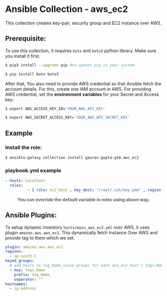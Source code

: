 # Ansible Collection - aws_ec2

This collection creates key-pair, security group and EC2 instance over AWS.

Prerequisite:
-------------

To use this collection, it requires `boto` and `boto3` python library. Make sure you install it first.

```sh
$ pip3 install --upgrade pip #to update pip in your system

$ pip install boto boto3
```

After that, You also need to provide AWS credential so that Ansible fetch the account details. For this, create one IAM account in AWS.
For providing AWS credential, set the **environment variables** for your Secret and Access key:

```sh
$ export AWS_ACCESS_KEY_ID='YOUR_AWS_API_KEY'

$ export AWS_SECRET_ACCESS_KEY='YOUR_AWS_API_SECRET_KEY'
```

Example
-------

### Install the role:

```bash
$ ansible-galaxy collection install gaurav-gupta-gtm.awc_ec2
```

### playbook.yml example

```yaml
- hosts: localhost
  roles:
          - { role: ec2_host , key_dest: "/root/.ssh/key.pem" , region: "ap-south-1" , image_id: "ami-0ebc1ac48dfd14136" , count: "3" , tag_name: "from-ansible" , port: "80" }
```

> **You can override the default variable in roles using above way.**

Ansible Plugins:
----------------

To setup dynamic Inventory `hosts/main_aws_ec2.yml` over AWS, it uses plugin `amazon.aws.aws_ec2`. This dynamically fetch Instance Over AWS and provide tag to them which we set.

```yaml
plugin: amazon.aws.aws_ec2
regions:
  - ap-south-1
keyed_groups:
  # add hosts to tag_Name_value groups for each aws_ec2 host's tags.Name variable
  - key: tags.Name
    prefix: tag_Name_
    separator: ""
hostnames:
  - ip-address
```
